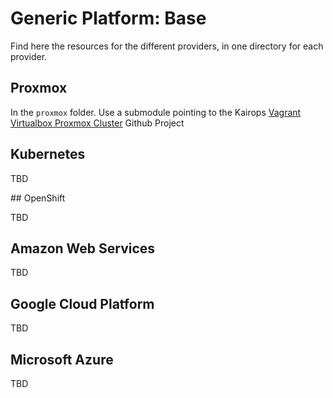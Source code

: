 # Generic Platform: Base

Find here the resources for the different providers, in one directory for each provider.

## Proxmox

In the `proxmox` folder. Use a submodule pointing to the Kairops [Vagrant Virtualbox Proxmox Cluster](https://github.com/kairops/vagrant-virtualbox-proxmox-cluster) Github Project

## Kubernetes

TBD

## OpenShift

TBD

## Amazon Web Services

TBD

## Google Cloud Platform

TBD

## Microsoft Azure

TBD